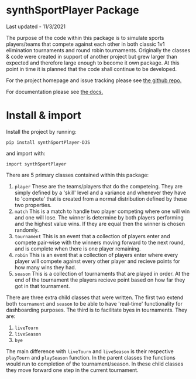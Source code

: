 # synthSportPlayer Package

Last updated - 11/3/2021

The purpose of the code within this package is to simulate sports players/teams that compete against each other in both classic 1v1 elimination tournaments and round robin tournaments. Originally the classes & code were created in support of another project but grew larger than expected and therefore large enough to become it own package.
At this point in time it is planned that the code shall continue to be developed.

For the project homepage and issue tracking please see [the github repo.](https://github.com/DrJStrudwick/Synthetic-Sport-Player)

For documentation please see [the docs.](https://synthetic-sport-player.readthedocs.io/en/latest/index.html)

# Install & import
Install the project by running:
```
pip install synthSportPlayer-DJS
```
and import with:
```
import synthSportPlayer
```

There are 5 primary classes contained within this package:
1. `player` These are the teams/players that do the competeing. They are simply defined by a 'skill' level and a variance and whenever they have to 'compete' that is created from a normal distribution defined by these two properties.
2. `match` This is a match to handle two player competing where one will win and one will lose. The winner is determine by both players performing and the highest value wins. If they are equal then the winner is chosen randomly.
3. `tournament` This is an event that a collection of players enter and compete pair-wise with the winners moving forward to the next round, and is complete when there is one player remaining.
4. `robin` This is an event that a collection of players enter where every player will compete against every other player and recieve points for how many wins they had.
5. `season` This is a collection of tournaments that are played in order. At the end of the tournament the players recieve point based on how far they got in that tournament.

There are three extra child classes that were written. The first two extend both `tournament` and `season` to be able to have 'real-time' functionality for dashboarding purposes. The third is to facilitate byes in tournaments. They are:
1. `liveTourn`
2. `liveSeason`
3. `bye`

The main difference with `liveTourn` and `liveSeason` is their respective `playTourn` and `playSeason` function. In the parent classes the functions would run to completion of the tournament/season. In these child classes they move forward one step in the current tournament.
